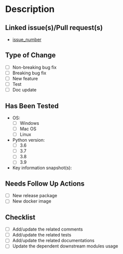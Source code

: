 # Description

<!--Please add a summary of the change here.
Please also add other related information/contexts/dependencies here.
-->

## Linked issue(s)/Pull request(s)

<!--Please add the related issue link(s) below.-->
- [issue_number](issue_link)

## Type of Change

- [ ] Non-breaking bug fix
- [ ] Breaking bug fix
- [ ] New feature
- [ ] Test
- [ ] Doc update

## Has Been Tested

- OS:
  - [ ] Windows
  - [ ] Mac OS
  - [ ] Linux
- Python version:
  - [ ] 3.6
  - [ ] 3.7
  - [ ] 3.8
  - [ ] 3.9
- Key information snapshot(s):

## Needs Follow Up Actions

- [ ] New release package
- [ ] New docker image

## Checklist

- [ ] Add/update the related comments
- [ ] Add/update the related tests
- [ ] Add/update the related documentations
- [ ] Update the dependent downstream modules usage
